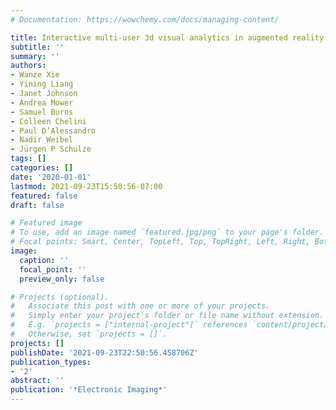 ```yaml
---
# Documentation: https://wowchemy.com/docs/managing-content/

title: Interactive multi-user 3d visual analytics in augmented reality
subtitle: ''
summary: ''
authors:
- Wanze Xie
- Yining Liang
- Janet Johnson
- Andrea Mower
- Samuel Burns
- Colleen Chelini
- Paul D’Alessandro
- Nadir Weibel
- Jürgen P Schulze
tags: []
categories: []
date: '2020-01-01'
lastmod: 2021-09-23T15:50:56-07:00
featured: false
draft: false

# Featured image
# To use, add an image named `featured.jpg/png` to your page's folder.
# Focal points: Smart, Center, TopLeft, Top, TopRight, Left, Right, BottomLeft, Bottom, BottomRight.
image:
  caption: ''
  focal_point: ''
  preview_only: false

# Projects (optional).
#   Associate this post with one or more of your projects.
#   Simply enter your project's folder or file name without extension.
#   E.g. `projects = ["internal-project"]` references `content/project/deep-learning/index.md`.
#   Otherwise, set `projects = []`.
projects: []
publishDate: '2021-09-23T22:50:56.458706Z'
publication_types:
- '2'
abstract: ''
publication: '*Electronic Imaging*'
---
```


